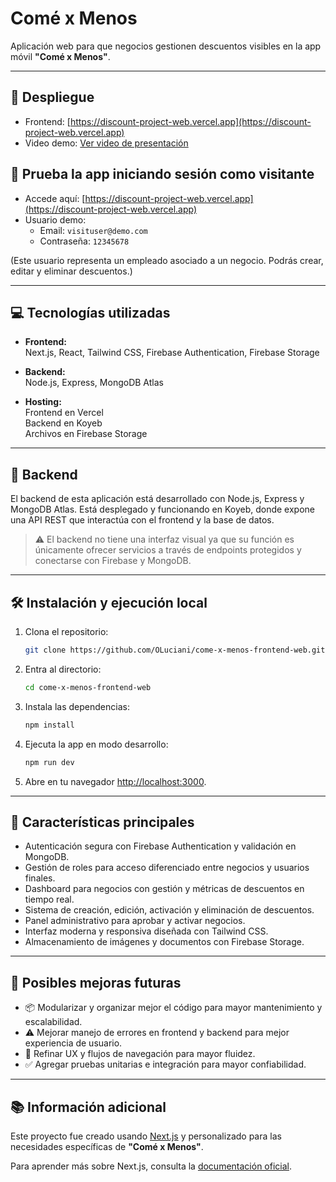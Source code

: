 # Comé x Menos 

Aplicación web para que negocios gestionen descuentos visibles en la app móvil **"Comé x Menos"**.

---

## 🚀 Despliegue

- Frontend: [https://discount-project-web.vercel.app](https://discount-project-web.vercel.app)
- Video demo: [Ver video de presentación](https://discount-project-web.vercel.app/videos/demo-video-app-funcionando.mp4)

## 🔑 Prueba la app iniciando sesión como visitante

- Accede aquí: [https://discount-project-web.vercel.app](https://discount-project-web.vercel.app)
- Usuario demo:
  - Email: `visituser@demo.com`
  - Contraseña: `12345678`

(Este usuario representa un empleado asociado a un negocio. Podrás crear, editar y eliminar descuentos.)

---

## 💻 Tecnologías utilizadas

- **Frontend:**  
  Next.js, React, Tailwind CSS, Firebase Authentication, Firebase Storage

- **Backend:**  
  Node.js, Express, MongoDB Atlas

- **Hosting:**  
  Frontend en Vercel  
  Backend en Koyeb  
  Archivos en Firebase Storage

---

## 🔧 Backend

El backend de esta aplicación está desarrollado con Node.js, Express y MongoDB Atlas. Está desplegado y funcionando en Koyeb, donde expone una API REST que interactúa con el frontend y la base de datos. 

> ⚠️ El backend no tiene una interfaz visual ya que su función es únicamente ofrecer servicios a través de endpoints protegidos y conectarse con Firebase y MongoDB.

---

## 🛠 Instalación y ejecución local

1. Clona el repositorio:
    ```bash
    git clone https://github.com/OLuciani/come-x-menos-frontend-web.git
    ```
2. Entra al directorio:
    ```bash
    cd come-x-menos-frontend-web
    ```
3. Instala las dependencias:
    ```bash
    npm install
    ```
4. Ejecuta la app en modo desarrollo:
    ```bash
    npm run dev
    ```
5. Abre en tu navegador [http://localhost:3000](http://localhost:3000).

---

## 🎯 Características principales

- Autenticación segura con Firebase Authentication y validación en MongoDB.
- Gestión de roles para acceso diferenciado entre negocios y usuarios finales.
- Dashboard para negocios con gestión y métricas de descuentos en tiempo real.
- Sistema de creación, edición, activación y eliminación de descuentos.
- Panel administrativo para aprobar y activar negocios.
- Interfaz moderna y responsiva diseñada con Tailwind CSS.
- Almacenamiento de imágenes y documentos con Firebase Storage.

---

## 🚧 Posibles mejoras futuras

- 📦 Modularizar y organizar mejor el código para mayor mantenimiento y escalabilidad.  
- ⚠️ Mejorar manejo de errores en frontend y backend para mejor experiencia de usuario.  
- 🎨 Refinar UX y flujos de navegación para mayor fluidez.  
- ✅ Agregar pruebas unitarias e integración para mayor confiabilidad.

---

## 📚 Información adicional

Este proyecto fue creado usando [Next.js](https://nextjs.org/) y personalizado para las necesidades específicas de **"Comé x Menos"**.

Para aprender más sobre Next.js, consulta la [documentación oficial](https://nextjs.org/docs).

